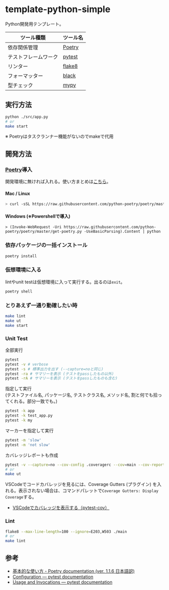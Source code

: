 # template-python-simple

Python開発用テンプレート。

| ツール種類 | ツール名 |
|--|--|
| 依存関係管理 | [Poetry](https://python-poetry.org/) |
| テストフレームワーク | [pytest](https://docs.pytest.org/en/6.2.x/) |
| リンター | [flake8](https://flake8.pycqa.org/en/latest/) |
| フォーマッター | [black](https://github.com/psf/black) |
| 型チェック | [mypy](https://mypy.readthedocs.io/en/stable/) |

## 実行方法

```sh
python ./src/app.py
# or
make start
```

※ Poetryはタスクランナー機能がないのでmakeで代用

## 開発方法

### [Poetry](https://cocoatomo.github.io/poetry-ja/basic-usage/)導入

開発環境に無ければ入れる。使い方まとめは[こちら](https://github.com/mozkzki/poetry-sample/blob/main/README.md)。

#### Mac / Linux

```bash
> curl -sSL https://raw.githubusercontent.com/python-poetry/poetry/master/get-poetry.py | python
```

#### Windows (※Powershellで導入)

```Powershll
> (Invoke-WebRequest -Uri https://raw.githubusercontent.com/python-poetry/poetry/master/get-poetry.py -UseBasicParsing).Content | python
```

### 依存パッケージの一括インストール

```sh
poetry install
```

### 仮想環境に入る

lintやunit testは仮想環境に入って実行する。出るのは`exit`。

```sh
poetry shell
```

### とりあえず一通り動確したい時

```sh
make lint
make ut
make start
```

### Unit Test

全部実行

```sh
pytest
pytest -v # verbose
pytest -s # 標準出力を出す (--capture=noと同じ)
pytest -ra # サマリーを表示 (テストをpassしたもの以外)
pytest -rA # サマリーを表示 (テストをpassしたものも含む)
```

指定して実行  
(テストファイル名, パッケージ名, テストクラス名, メソッド名, 割と何でも拾ってくれる。部分一致でも。)

```sh
pytest -k app
pytest -k test_app.py
pytest -k my
```

マーカーを指定して実行

```sh
pytest -m 'slow'
pytest -m 'not slow'
```

カバレッジレポートも作成

```sh
pytest -v --capture=no --cov-config .coveragerc --cov=main --cov-report=xml --cov-report=term-missing .
# or
make ut
```

VSCodeでコードカバレッジを見るには、Coverage Gutters (プラグイン) を入れる。表示されない場合は、コマンドパレットで`Coverage Gutters: Display Coverage`する。

- [VSCodeでカバレッジを表示する（pytest-cov）](https://zenn.dev/tyoyo/articles/769df4b7eb9398)

### Lint

```sh
flake8 --max-line-length=100 --ignore=E203,W503 ./main
# or
make lint
```

## 参考

- [基本的な使い方 - Poetry documentation (ver. 1.1.6 日本語訳)](https://cocoatomo.github.io/poetry-ja/basic-usage/)
- [Configuration — pytest documentation](https://docs.pytest.org/en/6.2.x/customize.html)
- [Usage and Invocations — pytest documentation](https://docs.pytest.org/en/6.2.x/usage.html)
